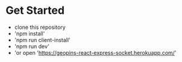# Get Started
- clone this repository
- 'npm install'
- 'npm run client-install'
- 'npm run dev'
- 'or open 'https://geopins-react-express-socket.herokuapp.com/'
